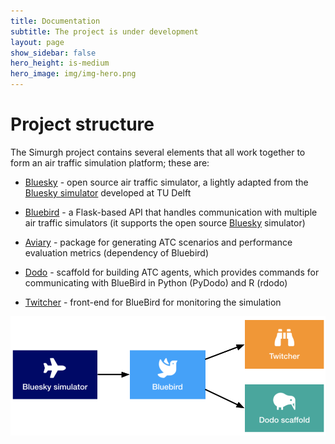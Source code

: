 ```yaml
---
title: Documentation
subtitle: The project is under development
layout: page
show_sidebar: false
hero_height: is-medium
hero_image: img/img-hero.png
---
```


# Project structure

The Simurgh project contains several elements that all work together to form an air traffic simulation platform; these are:

- [Bluesky](https://github.com/alan-turing-institute/bluesky) - open source air traffic simulator, a lightly adapted from the [Bluesky simulator](https://github.com/TUDelft-CNS-ATM/bluesky) developed at TU Delft

- [Bluebird](https://github.com/alan-turing-institute/bluebird) - a Flask-based API that handles communication with multiple air traffic simulators (it supports the open source [Bluesky](https://github.com/alan-turing-institute/bluesky) simulator)

- [Aviary](https://github.com/alan-turing-institute/aviary) - package for generating ATC scenarios and performance evaluation metrics (dependency of Bluebird)

- [Dodo](https://github.com/alan-turing-institute/dodo) - scaffold for building ATC agents, which provides commands for communicating with BlueBird in Python (PyDodo) and R (rdodo)

- [Twitcher](https://github.com/alan-turing-institute/twitcher) - front-end for BlueBird for monitoring the simulation

![Dependency diagram for Simurgh](/img/simurgh-deps.png)